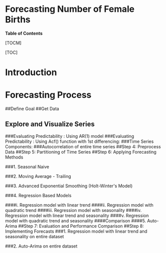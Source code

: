 # Forecasting Number of Female Births


**Table of Contents**

[TOCM]

[TOC]

# Introduction
# Forecasting Process
##Define Goal
##Get Data
## Explore and Visualize Series

###Evaluating Predictability : Using AR(1) model
###Evaluating Predictability : Using Acf() function with 1st differencing:
###Time Series Components:
###Autocorrelation of entire time series
##Step 4: Preprocess Data
##Step 5: Partitioning of Time Series
##Step 6: Applying Forecasting Methods

###1. Seasonal Naive

###2. Moving Average - Trailing

###3. Advanced Exponential Smoothing (Holt-Winter's Model)

###4. Regression Based Models

####i. Regression model with linear trend
####ii. Regression model with quadratic trend
####iii. Regression model with seasonality
####iv. Regression model with linear trend and seasonality
####v. Regression model with quadratic trend and seasonality
####Comparison
####5. Auto-Arima
##Step 7: Evaluation and Performance Comparison
##Step 8: Implementing Forecasts
###1. Regression model with linear trend and seasonality on entire dataset

###2. Auto-Arima on entire dataset
